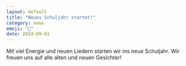```yaml
---
layout: default
title: "Neues Schuljahr startet!"
category: news
emoji: "🌟"
date: 2024-09-01
---
```


Mit viel Energie und neuen Liedern starten wir ins neue Schuljahr. Wir freuen uns auf alle alten und neuen Gesichter!
